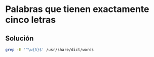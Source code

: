 # Palabras que tienen exactamente cinco letras

## Solución

```bash
grep -E '^\w{5}$' /usr/share/dict/words
```
